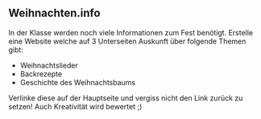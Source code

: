 ## Weihnachten.info
In der Klasse werden noch viele Informationen zum Fest benötigt.
Erstelle eine Website welche auf 3 Unterseiten Auskunft über folgende Themen gibt:
* Weihnachtslieder
* Backrezepte
* Geschichte des Weihnachtsbaums

Verlinke diese auf der Hauptseite und vergiss nicht den Link zurück zu setzen!
Auch Kreativität wird bewertet ;)